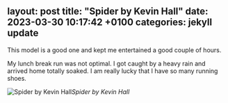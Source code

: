 layout: post
title:  "Spider by Kevin Hall"
date:   2023-03-30 10:17:42 +0100
categories: jekyll update
---

This model is a good one and kept me entertained a good couple of hours.  

My lunch break run was not optimal. I got caught by a heavy rain and arrived home totally soaked. I am really lucky that I have so many running shoes.



![Spider by Kevin Hall](https://lh3.googleusercontent.com/pxCPig1-QaSoslPgK6gnyigXAlFUCJnKRSpaLf7SMBlrEaO-MZNh138MwGZXn6OHoyN9tGtsj-JZlCPc3Vx0FEkc-myxOEwza7l95HpHLOlDBM4xYsC4e_TlpHtGpsZf0aSYusKl0Q=w2400)*Spider by Kevin Hall*&nbsp;



[jekyll-docs]: https://jekyllrb.com/docs/home
[jekyll-gh]:   https://github.com/jekyll/jekyll
[jekyll-talk]: https://talk.jekyllrb.com/


